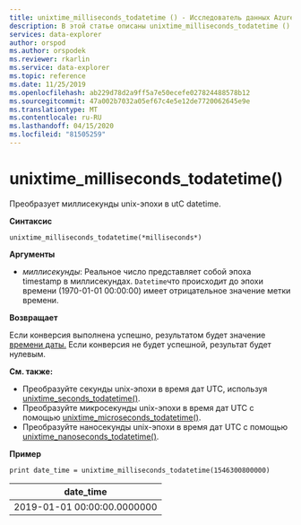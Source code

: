 ```yaml
---
title: unixtime_milliseconds_todatetime () - Исследователь данных Azure Документы Майкрософт
description: В этой статье описаны unixtime_milliseconds_todatetime () в Azure Data Explorer.
services: data-explorer
author: orspod
ms.author: orspodek
ms.reviewer: rkarlin
ms.service: data-explorer
ms.topic: reference
ms.date: 11/25/2019
ms.openlocfilehash: ab229d78d2a9ff5a7e50ecefe027824488578b12
ms.sourcegitcommit: 47a002b7032a05ef67c4e5e12de7720062645e9e
ms.translationtype: MT
ms.contentlocale: ru-RU
ms.lasthandoff: 04/15/2020
ms.locfileid: "81505259"
---
```

# <a name="unixtime_milliseconds_todatetime"></a>unixtime_milliseconds_todatetime()

Преобразует миллисекунды unix-эпохи в utC datetime.

**Синтаксис**

`unixtime_milliseconds_todatetime(*milliseconds*)`

**Аргументы**

* *миллисекунды*: Реальное число представляет собой эпоха timestamp в миллисекундах. `Datetime`что происходит до эпохи времени (1970-01-01 00:00:00) имеет отрицательное значение метки времени.

**Возвращает**

Если конверсия выполнена успешно, результатом будет значение [времени даты.](./scalar-data-types/datetime.md) Если конверсия не будет успешной, результат будет нулевым.

**См. также:**

* Преобразуйте секунды unix-эпохи в время дат UTC, используя [unixtime_seconds_todatetime()](unixtime-seconds-todatetimefunction.md).
* Преобразуйте микросекунды unix-эпохи в время дат UTC с помощью [unixtime_microseconds_todatetime()](unixtime-microseconds-todatetimefunction.md).
* Преобразуйте наносекунды unix-эпохи в время дат UTC с помощью [unixtime_nanoseconds_todatetime()](unixtime-nanoseconds-todatetimefunction.md).

**Пример**

```kusto
print date_time = unixtime_milliseconds_todatetime(1546300800000)
```

|date_time|
|---|
|2019-01-01 00:00:00.0000000|